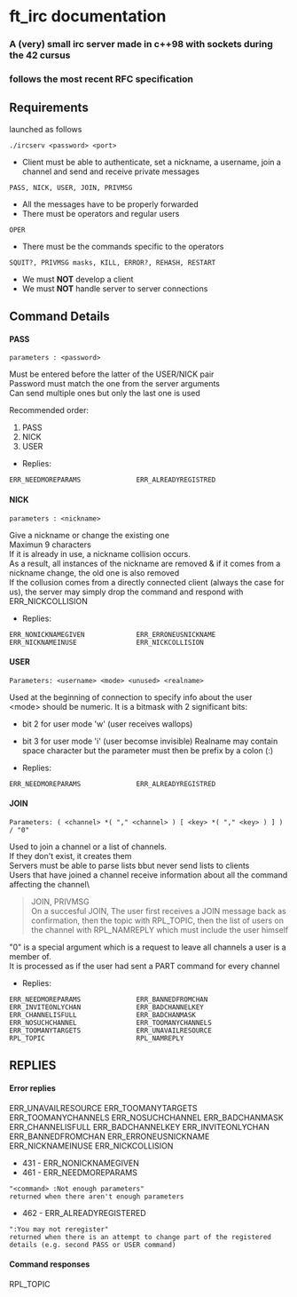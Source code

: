 # ft\_irc documentation

### A (very) small irc server made in c++98 with sockets during the 42 cursus
### follows the most recent RFC specification

## Requirements

launched as follows
```
./ircserv <password> <port>
```
* Client must be able to authenticate, set a nickname, a username, join a channel and send and receive private messages
```
PASS, NICK, USER, JOIN, PRIVMSG
```
* All the messages have to be properly forwarded
* There must be operators and regular users
```
OPER
```
* There must be the commands specific to the operators
```
SQUIT?, PRIVMSG masks, KILL, ERROR?, REHASH, RESTART
```
* We must **NOT** develop a client
* We must **NOT** handle server to server connections




## Command Details

#### PASS

```
parameters : <password>
```

Must be entered before the latter of the USER/NICK pair\
Password must match the one from the server arguments\
Can send multiple ones but only the last one is used

Recommended order:
1. PASS
2. NICK
3. USER

* Replies:

```
ERR_NEEDMOREPARAMS              ERR_ALREADYREGISTRED
```

#### NICK
```
parameters : <nickname>
```

Give a nickname or change the existing one\
Maximun 9 characters\
If it is already in use, a nickname collision occurs.\
As a result, all instances of the nickname are removed & if it comes from a nickname change, the old one is also removed\
If the collusion comes from a directly connected client (always the case for us), the server may simply drop the command and respond with ERR\_NICKCOLLISION

* Replies:
```
ERR_NONICKNAMEGIVEN             ERR_ERRONEUSNICKNAME
ERR_NICKNAMEINUSE               ERR_NICKCOLLISION
```

#### USER

```
Parameters: <username> <mode> <unused> <realname>
```

Used at the beginning of connection to specify info about the user\
\<mode\> should be numeric. It is a bitmask with 2 significant bits:
* bit 2 for user mode 'w' (user receives wallops)
* bit 3 for user mode 'i' (user becomse invisible)
Realname may contain space character but the parameter must then be prefix by a colon (:)

* Replies:
```
ERR_NEEDMOREPARAMS              ERR_ALREADYREGISTRED
```

#### JOIN

```
Parameters: ( <channel> *( "," <channel> ) [ <key> *( "," <key> ) ] ) / "0"
```

Used to join a channel or a list of channels.\
If they don't exist, it creates them\
Servers must be able to parse lists bbut never send lists to clients\
Users that have joined a channel receive information about all the command affecting the channel\
> JOIN, PRIVMSG\
On a succesful JOIN, The user first receives a JOIN message back as confirmation, then the topic with RPL\_TOPIC, then the list of users on the channel with RPL\_NAMREPLY which must include the user himself

"0" is a special argument which is a request to leave all channels a user is a member of.\
It is processed as if the user had sent a PART command for every channel

* Replies:
```
ERR_NEEDMOREPARAMS              ERR_BANNEDFROMCHAN
ERR_INVITEONLYCHAN              ERR_BADCHANNELKEY
ERR_CHANNELISFULL               ERR_BADCHANMASK
ERR_NOSUCHCHANNEL               ERR_TOOMANYCHANNELS
ERR_TOOMANYTARGETS              ERR_UNAVAILRESOURCE
RPL_TOPIC                       RPL_NAMREPLY
```


## REPLIES

#### Error replies

ERR\_UNAVAILRESOURCE
ERR\_TOOMANYTARGETS
ERR\_TOOMANYCHANNELS
ERR\_NOSUCHCHANNEL
ERR\_BADCHANMASK
ERR\_CHANNELISFULL
ERR\_BADCHANNELKEY
ERR\_INVITEONLYCHAN
ERR\_BANNEDFROMCHAN
ERR\_ERRONEUSNICKNAME
ERR\_NICKNAMEINUSE
ERR\_NICKCOLLISION
* 431 - ERR\_NONICKNAMEGIVEN
* 461 - ERR\_NEEDMOREPARAMS
```
"<command> :Not enough parameters"
returned when there aren't enough parameters
```
* 462 - ERR\_ALREADYREGISTERED
```
":You may not reregister"
returned when there is an attempt to change part of the registered details (e.g. second PASS or USER command)
```

#### Command responses

RPL\_TOPIC
